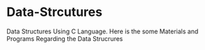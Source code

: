 # Data-Strcutures
Data Structures Using C Language. Here is the some Materials and Programs Regarding the Data Strucrures

